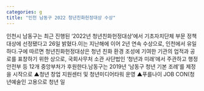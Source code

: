 ```yaml
---
categories: g
title: "인천 남동구 2022 청년친화헌정대상 수상"
---
```

인천시 남동구는 최근 진행된 ‘2022년 청년친화헌정대상’에서 기초자치단체 부문 정책대상에 선정됐다고 26일 밝혔다.이는 지난해에 이어 2년 연속 수상으로, 인천에서 유일하다.구에 따르면 청년친화헌정대상은 청년 친화 환경 조성에 기여한 기관의 업적과 공로를 표창하기 위한 상으로, 국회사무처 소관 사단법인 ‘청년과 미래’에서 주관하고 행정안전부 등 12개 중앙부처가 후원한다.남동구는 2019년 ‘남동구 청년 기본 조례’를 제정을 시작으로 ▲청년 창업 지원센터 및 청년미디어타워 운영 ▲푸를나이 JOB CON(청년예술인 고용으로 청년 일